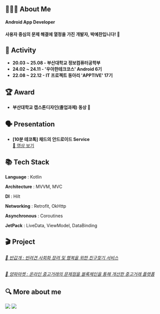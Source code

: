 <h2>🧑🏻‍💻 About Me</h2>

<h4>Android App Developer</h4>

<h4>사용자 중심의 문제 해결에 열정을 가진 개발자, 박예찬입니다! 👋</h4>

<h2>💪 Activity</h2>

- **20.03 ~ 25.08 - 부산대학교 정보컴퓨터공학부**
- **24.02 ~ 24.11 - '우아한테크코스' Android 6기**  
- **22.08 ~ 22.12 - IT 프로젝트 동아리 'APPTIVE' 17기**

<h2>🏆 Award</h2>

- **부산대학교 캡스톤디자인(졸업과제) 동상 🥉**

<h2>🗣️ Presentation</h2>

- **[10분 테코톡] 채드의 안드로이드 Service**  
  [🎥 영상 보기](https://www.youtube.com/watch?v=GnQu_KW3suI)

<h2>📚 Tech Stack</h2>

**Language**
: Kotlin

**Architecture**
: MVVM, MVC

**DI**
: Hilt

**Networking**
: Retrofit, OkHttp

**Asynchronous**
: Coroutines

**JetPack**
: LiveData, ViewModel, DataBinding

<h2>🎬 Project</h2>

<h6>
    <a href="https://www.notion.so/15657846cad680828561c41f6a23c772"target="_self">🐶 반갑개 : 반려견 사회화 장려 및 행복을 위한 친구찾기 서비스</a> 
</h6>
<h6>
    <a href="https://www.notion.so/15657846cad6808c85b9d95908be76ed"target="_self">🧅 양파마켓 : 온라인 중고거래의 문제점을 블록체인을 통해 개선한 중고거래 플랫폼</a> 
</h6>

<h2>🔍 More about me</h2>

<a href="mailto:dpcks0509@gmail.com" target="_blank">
  <img src="https://img.shields.io/badge/Mail-D14836?style=flat-square&logo=Gmail&logoColor=white"/></a>
<a href="https://velog.io/@dpcks0509" target="_blank">
  <img src="https://img.shields.io/badge/Velog-20C997?style=flat-square&logo=Velog&logoColor=white"/></a>
